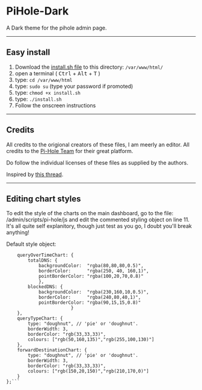 # PiHole-Dark
A Dark theme for the pihole admin page.



----------

## Easy install

1. Download the [install.sh file](https://github.com/lkd70/PiHole-Dark/blob/master/install.sh) to this directory: `/var/www/html/`
2. open a terminal ( <kbd>Ctrl</kbd> + <kbd>Alt</kbd> + <kbd>T</kbd> )
3. type: `cd /var/www/html`
4. type: `sudo su` (type your password if promoted)
5. type: `chmod +x install.sh`
6. type: `./install.sh`
7. Follow the onscreen instructions

----------

## Credits

All credits to the origional creators of these files, I am meerly an editor.
All credits to the [Pi-Hole Team](https://pi-hole.net) for their great platform.

Do follow the individual licenses of these files as supplied by the authors.

Inspired by [this thread](https://discourse.pi-hole.net/t/dark-admin-theme/647/62).


----------

## Editing chart styles

To edit the style of the charts on the main dashboard, go to the file: /admin/scripts/pi-hole/js and edit the commented styling object on line 11. It's all quite self explanitory, though just test as you go, I doubt you'll break anything!

Default style object:

```var chartStyle = {
	queryOverTimeChart: {
		totalDNS: {
			backgroundColor:  "rgba(80,80,80,0.5)",
			borderColor:      "rgba(250, 40, 160,1)",
			pointBorderColor: "rgba(100,20,70,0.8)"
			},
		blockedDNS: {
			backgroundColor:  "rgba(230,160,10,0.5)",
            borderColor:      "rgba(240,80,40,1)",
            pointBorderColor: "rgba(90,15,15,0.8)"
                        }
	},
	queryTypeChart: {
		type: "doughnut", // 'pie' or 'doughnut'. 
		borderWidth: 3,
		borderColor: "rgb(33,33,33)",
		colours: ["rgb(50,160,135)","rgb(255,100,130)"]
	},
	forwardDestinationChart: {
		type: "doughnut", // 'pie' or 'doughnut'. 
		borderWidth: 3,
		borderColor: "rgb(33,33,33)",
		colours: ["rgb(150,20,150)","rgb(210,170,0)"]
	}
};```
